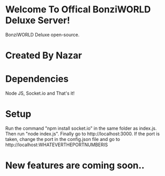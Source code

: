 # Welcome To Offical BonziWORLD Deluxe Server!
BonziWORLD Deluxe open-source.

# Created By Nazar

# Dependencies
Node JS, Socket.io and That's it!

# Setup
Run the command "npm install socket.io" in the same folder as index.js. Then run "node index.js". Finally go to http://localhost:3000. If the port is taken, change the port in the config.json file and go to http://localhost:WHATEVERTHEPORTNUMBERIS

# New features are coming soon..
